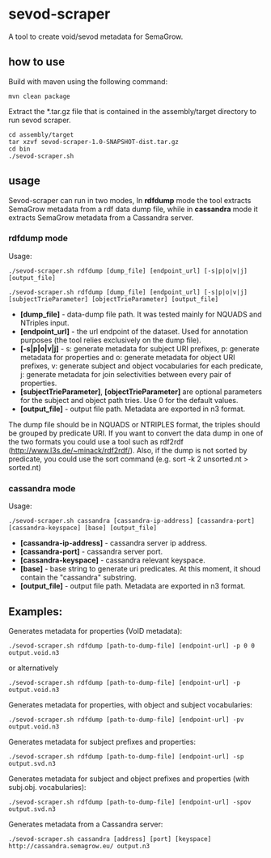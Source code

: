 # sevod-scraper #

A tool to create void/sevod metadata for SemaGrow.

## how to use ##

Build with maven using the following command:
```
mvn clean package
```
Extract the *.tar.gz file that is contained in the assembly/target directory to run sevod scraper.
```
cd assembly/target
tar xzvf sevod-scraper-1.0-SNAPSHOT-dist.tar.gz
cd bin
./sevod-scraper.sh
```

## usage ##

Sevod-scraper can run in two modes, 
In **rdfdump** mode the tool extracts SemaGrow metadata from a rdf data dump file, 
while in **cassandra** mode it extracts SemaGrow metadata from a Cassandra server.

### rdfdump mode ###

Usage: 
```
./sevod-scraper.sh rdfdump [dump_file] [endpoint_url] [-s|p|o|v|j] [output_file]

./sevod-scraper.sh rdfdump [dump_file] [endpoint_url] [-s|p|o|v|j] [subjectTrieParameter] [objectTrieParameter] [output_file]

```

* **[dump_file]** - data-dump file path. It was tested mainly for NQUADS and NTriples input. 
* **[endpoint_url]** - the url endpoint of the dataset. Used for annotation purposes (the 
  tool relies exclusively on the dump file).
* **[-s|p|o|v|j]** - s: generate metadata for subject URI prefixes, p: generate metadata 
  for properties and o: generate metadata for object URI prefixes, v: generate subject and 
  object vocabularies for each predicate, j: generate metadata for join selectivities 
  between every pair of properties.
* **[subjectTrieParameter]**, **[objectTrieParameter]** are optional parameters for the 
  subject and object path tries. Use 0 for the default values.
* **[output_file]** - output file path. Metadata are exported in n3 format.

The dump file should be in NQUADS or NTRIPLES format, the triples should be grouped by 
predicate URI. If you want to convert the data dump in one of the two formats you could use 
a tool such as rdf2rdf (http://www.l3s.de/~minack/rdf2rdf/). Also, if the dump is not sorted 
by predicate, you could use the sort command (e.g. sort -k 2 unsorted.nt > sorted.nt)

### cassandra mode ###

Usage: 
```
./sevod-scraper.sh cassandra [cassandra-ip-address] [cassandra-port] [cassandra-keyspace] [base] [output_file]
```

* **[cassandra-ip-address]** - cassandra server ip address. 
* **[cassandra-port]** - cassandra server port.
* **[cassandra-keyspace]** - cassandra relevant keyspace.
* **[base]** - base string to generate uri predicates. At this moment, it shoud contain the
  "cassandra" substring.
* **[output_file]** - output file path. Metadata are exported in n3 format.

## Examples: ##

Generates metadata for properties (VoID metadata):
```
./sevod-scraper.sh rdfdump [path-to-dump-file] [endpoint-url] -p 0 0 output.void.n3
```
or alternatively
```
./sevod-scraper.sh rdfdump [path-to-dump-file] [endpoint-url] -p output.void.n3
```
Generates metadata for properties, with object and subject vocabularies:
```
./sevod-scraper.sh rdfdump [path-to-dump-file] [endpoint-url] -pv output.void.n3
```
Generates metadata for subject prefixes and properties:
```
./sevod-scraper.sh rdfdump [path-to-dump-file] [endpoint-url] -sp output.svd.n3
```
Generates metadata for subject and object prefixes and properties (with subj.obj. vocabularies):
```
./sevod-scraper.sh rdfdump [path-to-dump-file] [endpoint-url] -spov output.svd.n3
```
Generates metadata from a Cassandra server:
```
./sevod-scraper.sh cassandra [address] [port] [keyspace] http://cassandra.semagrow.eu/ output.n3
```
